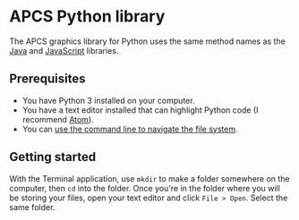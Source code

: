 # APCS Python library

The APCS graphics library for Python uses the same method names as the [Java](http://apcs.io) and [JavaScript](http://apcs.io/js/apcs.js) libraries.

## Prerequisites

- You have Python 3 installed on your computer.
- You have a text editor installed that can highlight Python code (I recommend [Atom](https://atom.io)).
- You can [use the command line to navigate the file system](https://techlab.education/bash/file-system).

## Getting started

With the Terminal application, use `mkdir` to make a folder somewhere on the computer, then `cd` into the folder. Once you're in the folder where you will be storing your files, open your text editor and click `File > Open`. Select the same folder.

